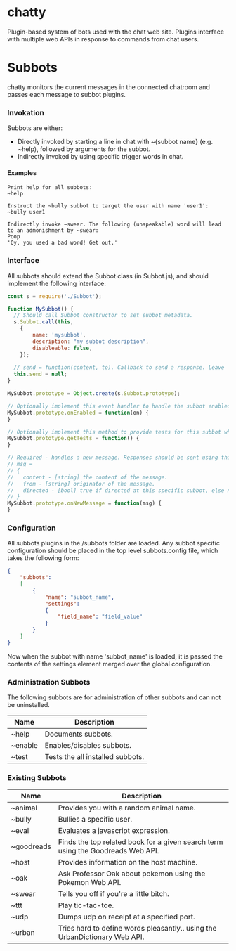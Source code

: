 # chatty
Plugin-based system of bots used with the chat web site. Plugins interface with multiple web APIs in response to commands from chat users.

# Subbots
chatty monitors the current messages in the connected chatroom and passes each message to subbot plugins. 

### Invokation
Subbots are either: 
* Directly invoked by starting a line in chat with ~{subbot name} (e.g. ~help), followed by arguments for the subbot.
* Indirectly invoked by using specific trigger words in chat.

#### Examples

    Print help for all subbots:
    ~help
  
    Instruct the ~bully subbot to target the user with name 'user1':
    ~bully user1
  
    Indirectly invoke ~swear. The following (unspeakable) word will lead to an admonishment by ~swear:  
    Poop
    'Oy, you used a bad word! Get out.'
  
### Interface
All subbots should extend the Subbot class (in Subbot.js), and should implement the following interface:

```js
const s = require('./Subbot');

function MySubbot() {
  // Should call Subbot constructor to set subbot metadata.
  s.Subbot.call(this, 
    { 
        name: 'mysubbot', 
        description: "my subbot description", 
        disableable: false,
    });
  
  // send = function(content, to). Callback to send a response. Leave 'to' unset to issue it to no specific user.
  this.send = null;
}

MySubbot.prototype = Object.create(s.Subbot.prototype);

// Optionally implement this event handler to handle the subbot enabled/disabled event. Returns nothing.
MySubbot.prototype.onEnabled = function(on) {
}

// Optionally implement this method to provide tests for this subbot which can be run. Returns an array of test strings.
MySubbot.prototype.getTests = function() {
}

// Required - handles a new message. Responses should be sent using this.send.
// msg =
// {
//   content - [string] the content of the message.
//   from - [string] originator of the message.
//   directed - [bool] true if directed at this specific subbot, else not directed at any subbot.
// }
MySubbot.prototype.onNewMessage = function(msg) {
}
```

### Configuration
All subbots plugins in the /subbots folder are loaded. Any subbot specific configuration should be placed in the top level subbots.config file, which takes the following form:

```json
{
    "subbots":
    [
        {
            "name": "subbot_name",
            "settings":
            {
                "field_name": "field_value"
            }
        }
    ]
}
```

Now when the subbot with name 'subbot_name' is loaded, it is passed the contents of the settings element merged over the global configuration.

### Administration Subbots
The following subbots are for administration of other subbots and can not be uninstalled.

| Name | Description |
|------|-------------|
| ~help | Documents subbots. |
| ~enable | Enables/disables subbots. |
| ~test | Tests the all installed subbots. |

### Existing Subbots

| Name | Description |
|------|-------------|
| ~animal | Provides you with a random animal name. |
| ~bully | Bullies a specific user. |
| ~eval | Evaluates a javascript expression. |
| ~goodreads | Finds the top related book for a given search term using the Goodreads Web API. |
| ~host | Provides information on the host machine. |
| ~oak | Ask Professor Oak about pokemon using the Pokemon Web API. |
| ~swear | Tells you off if you're a little bitch. |
| ~ttt | Play tic-tac-toe. |
| ~udp | Dumps udp on receipt at a specified port. |
| ~urban | Tries hard to define words pleasantly.. using the UrbanDictionary Web API. |
